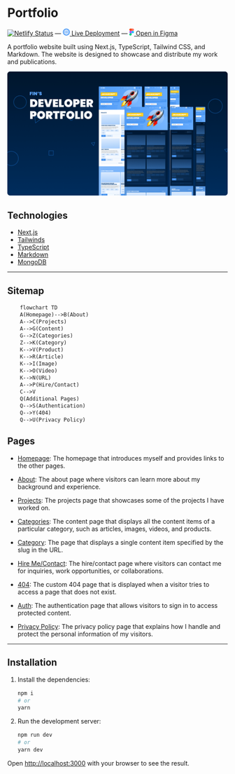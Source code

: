 # Portfolio

[![Netlify Status](https://api.netlify.com/api/v1/badges/9d9e824a-0954-43cf-92de-9393a1f2f882/deploy-status)](https://app.netlify.com/sites/radiant-choux-7aba5d/deploys) — [![Web Icon](/public/images/web-icon.png) Live Deployment](https://radiant-choux-7aba5d.netlify.app/) — [![Figma Logo](/public/images/figma-icon.png) Open in Figma](https://www.figma.com/file/N3t38qnVsBG5MFeYvP5p4x/FI6-Portfolio-Template-Made-by-Fin?node-id=0-1&t=6hYwn2zwh31VdVat-0)

A portfolio website built using Next.js, TypeScript, Tailwind CSS, and Markdown. The website is designed to showcase and distribute my work and publications.

![Portfolio Thumbnail](/public/images/thumb-min.png)

## Technologies

- [Next.js](http://next.js/)
- [Tailwinds](http://tailwinds.com/)
- [TypeScript](http://typejs.org/)
- [Markdown](http://markdown.org/)
- [MongoDB](http://mongodb.org/)

---

## Sitemap

```mermaid
    flowchart TD
    A(Homepage)-->B(About)
    A-->C(Projects)
    A-->G(Content)
    G-->Z(Categories)
    Z-->K(Category)
    K-->V(Product)
    K-->R(Article)
    K-->I(Image)
    K-->O(Video)
    K-->N(URL)
    A-->P(Hire/Contact)
    C-->V
    Q(Additional Pages)
    Q-->S(Authentication)
    Q-->Y(404)
    Q-->U(Privacy Policy)
```

## Pages

- [Homepage](./src/pages/index.tsx): The homepage that introduces myself and provides links to the other pages.

- [About](./src/pages/about.tsx): The about page where visitors can learn more about my background and experience.

- [Projects](./src/pages/projects.tsx): The projects page that showcases some of the projects I have worked on.

- [Categories](./src/pages/categories.tsx): The content page that displays all the content items of a particular category, such as articles, images, videos, and products.

- [Category](./src/pages/category.tsx): The page that displays a single content item specified by the slug in the URL.

- [Hire Me/Contact](./src/pages/contact.tsx): The hire/contact page where visitors can contact me for inquiries, work opportunities, or collaborations.

- [404](./src/pages/404.tsx): The custom 404 page that is displayed when a visitor tries to access a page that does not exist.

- [Auth](./pages/): The authentication page that allows visitors to sign in to access protected content.

- [Privacy Policy](./src/content/privacy-policy.md): The privacy policy page that explains how I handle and protect the personal information of my visitors.

---

## Installation

1. Install the dependencies:

    ```bash
    npm i
    # or
    yarn
    ```

2. Run the development server:

    ```bash
    npm run dev
    # or
    yarn dev
    ```

Open [http://localhost:3000](http://localhost:3000) with your browser to see the result.
